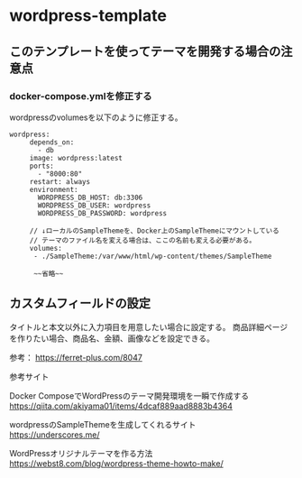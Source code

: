 # wordpress-template

## このテンプレートを使ってテーマを開発する場合の注意点

### docker-compose.ymlを修正する

wordpressのvolumesを以下のように修正する。

```
wordpress:
     depends_on:
       - db
     image: wordpress:latest
     ports:
       - "8000:80"
     restart: always
     environment:
       WORDPRESS_DB_HOST: db:3306
       WORDPRESS_DB_USER: wordpress
       WORDPRESS_DB_PASSWORD: wordpress
       
     // ↓ローカルのSampleThemeを、Docker上のSampleThemeにマウントしている
     // テーマのファイル名を変える場合は、ここの名前も変える必要がある。
     volumes:
      - ./SampleTheme:/var/www/html/wp-content/themes/SampleTheme
      
      ~~省略~~
```

## カスタムフィールドの設定

タイトルと本文以外に入力項目を用意したい場合に設定する。
商品詳細ページを作りたい場合、商品名、金額、画像などを設定できる。

参考：
https://ferret-plus.com/8047

参考サイト  

Docker ComposeでWordPressのテーマ開発環境を一瞬で作成する  
https://qiita.com/akiyama01/items/4dcaf889aad8883b4364

wordpressのSampleThemeを生成してくれるサイト  
https://underscores.me/

WordPressオリジナルテーマを作る方法  
https://webst8.com/blog/wordpress-theme-howto-make/
